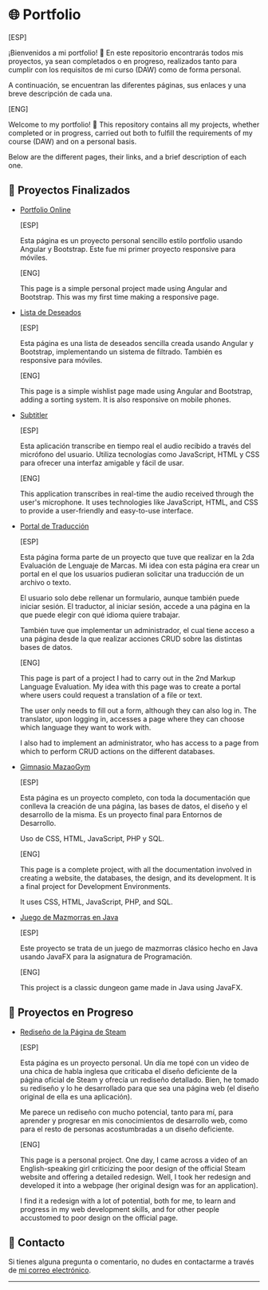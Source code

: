 # 🌐 Portfolio

[ESP]

¡Bienvenidos a mi portfolio! 🎉 En este repositorio encontrarás todos mis proyectos, ya sean completados o en progreso, realizados tanto para cumplir con los requisitos de mi curso (DAW) como de forma personal.

A continuación, se encuentran las diferentes páginas, sus enlaces y una breve descripción de cada una.

[ENG]

Welcome to my portfolio! 🎉 This repository contains all my projects, whether completed or in progress, carried out both to fulfill the requirements of my course (DAW) and on a personal basis.

Below are the different pages, their links, and a brief description of each one.

## 📜 Proyectos Finalizados

- [Portfolio Online](https://catanduyago.github.io/portfolio/)

  [ESP]
  
  Esta página es un proyecto personal sencillo estilo portfolio usando Angular y Bootstrap. Este fue mi primer proyecto responsive para móviles.
  
  [ENG]
  
  This page is a simple personal project made using Angular and Bootstrap. This was my first time making a responsive page.

- [Lista de Deseados](https://catanduyago.github.io/wishlist/)

  [ESP]
  
  Esta página es una lista de deseados sencilla creada usando Angular y Bootstrap, implementando un sistema de filtrado. También es responsive para móviles.
  
  [ENG]
  
  This page is a simple wishlist page made using Angular and Bootstrap, adding a sorting system. It is also responsive on mobile phones.

- [Subtitler](https://catanduyago.github.io/Subtitler)

  [ESP]
  
  Esta aplicación transcribe en tiempo real el audio recibido a través del micrófono del usuario. Utiliza tecnologías como JavaScript, HTML y CSS para ofrecer una interfaz amigable y fácil de usar.
  
  [ENG]
  
  This application transcribes in real-time the audio received through the user's microphone. It uses technologies like JavaScript, HTML, and CSS to provide a user-friendly and easy-to-use interface.

- [Portal de Traducción](https://catanduyago.github.io/Traduccion/Web/)

  [ESP]
  
  Esta página forma parte de un proyecto que tuve que realizar en la 2da Evaluación de Lenguaje de Marcas. Mi idea con esta página era crear un portal en el que los usuarios pudieran solicitar una traducción de un archivo o texto.
  
  El usuario solo debe rellenar un formulario, aunque también puede iniciar sesión. El traductor, al iniciar sesión, accede a una página en la que puede elegir con qué idioma quiere trabajar.
  
  También tuve que implementar un administrador, el cual tiene acceso a una página desde la que realizar acciones CRUD sobre las distintas bases de datos.
  
  [ENG]
  
  This page is part of a project I had to carry out in the 2nd Markup Language Evaluation. My idea with this page was to create a portal where users could request a translation of a file or text.
  
  The user only needs to fill out a form, although they can also log in. The translator, upon logging in, accesses a page where they can choose which language they want to work with.
  
  I also had to implement an administrator, who has access to a page from which to perform CRUD actions on the different databases.

- [Gimnasio MazaoGym](http://mazaogym.kesug.com/Web)

  [ESP]
  
  Esta página es un proyecto completo, con toda la documentación que conlleva la creación de una página, las bases de datos, el diseño y el desarrollo de la misma. Es un proyecto final para Entornos de Desarrollo.
  
  Uso de CSS, HTML, JavaScript, PHP y SQL.
  
  [ENG]
  
  This page is a complete project, with all the documentation involved in creating a website, the databases, the design, and its development. It is a final project for Development Environments.
  
  It uses CSS, HTML, JavaScript, PHP, and SQL.

- [Juego de Mazmorras en Java](https://github.com/CatanduYago/Mazmorras-en-Java)

  [ESP]
  
  Este proyecto se trata de un juego de mazmorras clásico hecho en Java usando JavaFX para la asignatura de Programación.
  
  [ENG]
  
  This project is a classic dungeon game made in Java using JavaFX.

## 🚧 Proyectos en Progreso

- [Rediseño de la Página de Steam](https://catanduyago.github.io/Steam/store.html)

  [ESP]
  
  Esta página es un proyecto personal. Un día me topé con un video de una chica de habla inglesa que criticaba el diseño deficiente de la página oficial de Steam y ofrecía un rediseño detallado. Bien, he tomado su rediseño y lo he desarrollado para que sea una página web (el diseño original de ella es una aplicación).
  
  Me parece un rediseño con mucho potencial, tanto para mí, para aprender y progresar en mis conocimientos de desarrollo web, como para el resto de personas acostumbradas a un diseño deficiente.
  
  [ENG]
  
  This page is a personal project. One day, I came across a video of an English-speaking girl criticizing the poor design of the official Steam website and offering a detailed redesign. Well, I took her redesign and developed it into a webpage (her original design was for an application).
  
  I find it a redesign with a lot of potential, both for me, to learn and progress in my web development skills, and for other people accustomed to poor design on the official page.

## 📧 Contacto

Si tienes alguna pregunta o comentario, no dudes en contactarme a través de [mi correo electrónico](mailto:ycatalanoa01@gmail.com).

---
